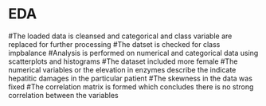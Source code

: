 # EDA

#The loaded data is cleansed and categorical and class variable are replaced for further processing
#The datset is checked for class impbalance
#Analysis is performed on numerical and categorical data using scatterplots and histograms
#The dataset included more female
#The numerical variables or the elevation  in enzymes describe the indicate hepatitic damages in the particular patient
#The skewness in the data was  fixed
#The correlation matrix is formed which concludes there is no strong correlation between the variables


